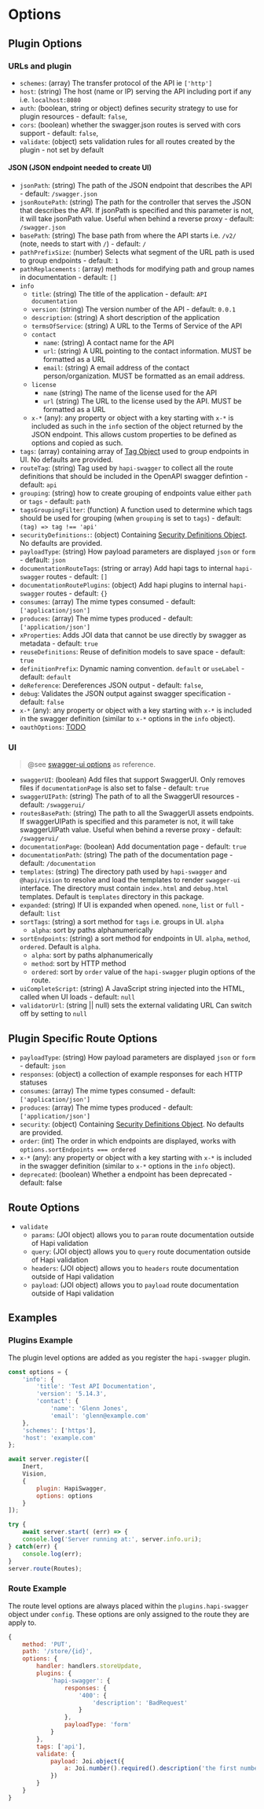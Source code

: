 # Options

## Plugin Options

### URLs and plugin

-   `schemes`: (array) The transfer protocol of the API ie `['http']`
-   `host`: (string) The host (name or IP) serving the API including port if any i.e. `localhost:8080`
-   `auth`: (boolean, string or object) defines security strategy to use for plugin resources - default: `false`,
-   `cors`: (boolean) whether the swagger.json routes is served with cors support - default: `false`,
-   `validate`: (object) sets validation rules for all routes created by the plugin - not set by default

#### JSON (JSON endpoint needed to create UI)

-   `jsonPath`: (string) The path of the JSON endpoint that describes the API - default: `/swagger.json`
-   `jsonRoutePath`: (string) The path for the controller that serves the JSON that describes the API. If jsonPath is specified and this parameter is not, it will take jsonPath value. Useful when behind a reverse proxy - default: `/swagger.json`
-   `basePath`: (string) The base path from where the API starts i.e. `/v2/` (note, needs to start with `/`) - default: `/`
-   `pathPrefixSize`: (number) Selects what segment of the URL path is used to group endpoints - default: `1`
-   `pathReplacements` : (array) methods for modifying path and group names in documentation - default: `[]`
-   `info`
    -   `title`: (string) The title of the application - default: `API documentation`
    -   `version`: (string) The version number of the API - default: `0.0.1`
    -   `description`: (string) A short description of the application
    -   `termsOfService`: (string) A URL to the Terms of Service of the API
    -   `contact`
        -   `name`: (string) A contact name for the API
        -   `url`: (string) A URL pointing to the contact information. MUST be formatted as a URL
        -   `email`: (string) A email address of the contact person/organization. MUST be formatted as an email address.
    -   `license`
        -   `name` (string) The name of the license used for the API
        -   `url` (string) The URL to the license used by the API. MUST be formatted as a URL
    -   `x-*` (any): any property or object with a key starting with `x-*` is included as such in the `info` section of the object returned by the JSON endpoint. This allows custom properties to be defined as options and copied as such.
-   `tags`: (array) containing array of [Tag Object](https://github.com/OAI/OpenAPI-Specification/blob/master/versions/2.0.md#tagObject) used to group endpoints in UI. No defaults are provided.
-   `routeTag`: (string) Tag used by `hapi-swagger` to collect all the route definitions that should be included in the OpenAPI swagger defintion - default: `api`
-   `grouping`: (string) how to create grouping of endpoints value either `path` or `tags` - default: `path`
-   `tagsGroupingFilter`: (function) A function used to determine which tags should be used for grouping (when `grouping` is set to `tags`) - default: `(tag) => tag !== 'api'`
-   `securityDefinitions:`: (object) Containing [Security Definitions Object](https://github.com/OAI/OpenAPI-Specification/blob/master/versions/2.0.md#securityDefinitionsObject). No defaults are provided.
-   `payloadType`: (string) How payload parameters are displayed `json` or `form` - default: `json`
-   `documentationRouteTags`: (string or array) Add hapi tags to internal `hapi-swagger` routes - default: `[]`
-   `documentationRoutePlugins`: (object) Add hapi plugins to internal `hapi-swagger` routes - default: `{}`
-   `consumes`: (array) The mime types consumed - default: `['application/json']`
-   `produces`: (array) The mime types produced - default: `['application/json']`
-   `xProperties`: Adds JOI data that cannot be use directly by swagger as metadata - default: `true`
-   `reuseDefinitions`: Reuse of definition models to save space - default: `true`
-   `definitionPrefix`: Dynamic naming convention. `default` or `useLabel` - default: `default`
-   `deReference`: Dereferences JSON output - default: `false`,
-   `debug`: Validates the JSON output against swagger specification - default: `false`
-   `x-*` (any): any property or object with a key starting with `x-*` is included in the swagger definition (similar to `x-*` options in the `info` object).
-   `oauthOptions`: [TODO](https://github.com/swagger-api/swagger-ui/blob/master/docs/usage/oauth2.md)

### UI

> @see [swagger-ui options](https://github.com/swagger-api/swagger-ui/blob/master/docs/usage/configuration.md) as reference.

-   `swaggerUI`: (boolean) Add files that support SwaggerUI. Only removes files if `documentationPage` is also set to false - default: `true`
-   `swaggerUIPath`: (string) The path of to all the SwaggerUI resources - default: `/swaggerui/`
-   `routesBasePath`: (string) The path to all the SwaggerUI assets endpoints. If swaggerUIPath is specified and this parameter is not, it will take swaggerUIPath value. Useful when behind a reverse proxy - default: `/swaggerui/`
-   `documentationPage`: (boolean) Add documentation page - default: `true`
-   `documentationPath`: (string) The path of the documentation page - default: `/documentation`
-   `templates`: (string) The directory path used by `hapi-swagger` and `@hapi/vision` to resolve and load the templates to render `swagger-ui` interface. The directory must contain `index.html` and `debug.html` templates. Default is `templates` directory in this package.
-   `expanded`: (string) If UI is expanded when opened. `none`, `list` or `full` - default: `list`
-   `sortTags`: (string) a sort method for `tags` i.e. groups in UI. `alpha`
    -   `alpha`: sort by paths alphanumerically
-   `sortEndpoints`: (string) a sort method for endpoints in UI. `alpha`, `method`, `ordered`. Default is `alpha`.
    -   `alpha`: sort by paths alphanumerically
    -   `method`: sort by HTTP method
    -   `ordered`: sort by `order` value of the `hapi-swagger` plugin options of the route.
-   `uiCompleteScript`: (string) A JavaScript string injected into the HTML, called when UI loads - default: `null`
-   `validatorUrl`: (string || null) sets the external validating URL Can switch off by setting to `null`

## Plugin Specific Route Options

-   `payloadType`: (string) How payload parameters are displayed `json` or `form` - default: `json`
-   `responses`: (object) a collection of example responses for each HTTP statuses
-   `consumes`: (array) The mime types consumed - default: `['application/json']`
-   `produces`: (array) The mime types produced - default: `['application/json']`
-   `security`: (object) Containing [Security Definitions Object](https://github.com/OAI/OpenAPI-Specification/blob/master/versions/2.0.md#securityDefinitionsObject). No defaults are provided.
-   `order`: (int) The order in which endpoints are displayed, works with `options.sortEndpoints === ordered`
-   `x-*` (any): any property or object with a key starting with `x-*` is included in the swagger definition (similar to `x-*` options in the `info` object).
-   `deprecated`: (boolean) Whether a endpoint has been deprecated - default: false

## Route Options

-   `validate`
    -   `params`: (JOI object) allows you to `param` route documentation outside of Hapi validation
    -   `query`: (JOI object) allows you to `query` route documentation outside of Hapi validation
    -   `headers`: (JOI object) allows you to `headers` route documentation outside of Hapi validation
    -   `payload`: (JOI object) allows you to `payload` route documentation outside of Hapi validation

## Examples

### Plugins Example

The plugin level options are added as you register the `hapi-swagger` plugin.

```Javascript
const options = {
    'info': {
        'title': 'Test API Documentation',
        'version': '5.14.3',
        'contact': {
            'name': 'Glenn Jones',
            'email': 'glenn@example.com'
    },
    'schemes': ['https'],
    'host': 'example.com'
};

await server.register([
    Inert,
    Vision,
    {
        plugin: HapiSwagger,
        options: options
    }
]);

try {
    await server.start( (err) => {
    console.log('Server running at:', server.info.uri);
} catch(err) {
    console.log(err);
}
server.route(Routes);
```

### Route Example

The route level options are always placed within the `plugins.hapi-swagger` object under `config`. These options are
only assigned to the route they are apply to.

```Javascript
{
    method: 'PUT',
    path: '/store/{id}',
    options: {
        handler: handlers.storeUpdate,
        plugins: {
            'hapi-swagger': {
                responses: {
                    '400': {
                        'description': 'BadRequest'
                    }
                },
                payloadType: 'form'
            }
        },
        tags: ['api'],
        validate: {
            payload: Joi.object({
                a: Joi.number().required().description('the first number')
            })
        }
    }
}
```
